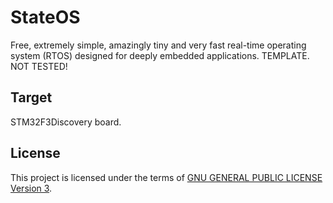 StateOS
=======

Free, extremely simple, amazingly tiny and very fast real-time operating system (RTOS) designed for deeply embedded applications.
TEMPLATE. NOT TESTED!

Target
-------

STM32F3Discovery board.

License
-------

This project is licensed under the terms of [GNU GENERAL PUBLIC LICENSE Version 3](http://www.gnu.org/philosophy/why-not-lgpl.html).

